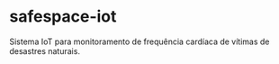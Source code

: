 # safespace-iot
Sistema IoT para monitoramento de frequência cardíaca de vítimas de desastres naturais.
